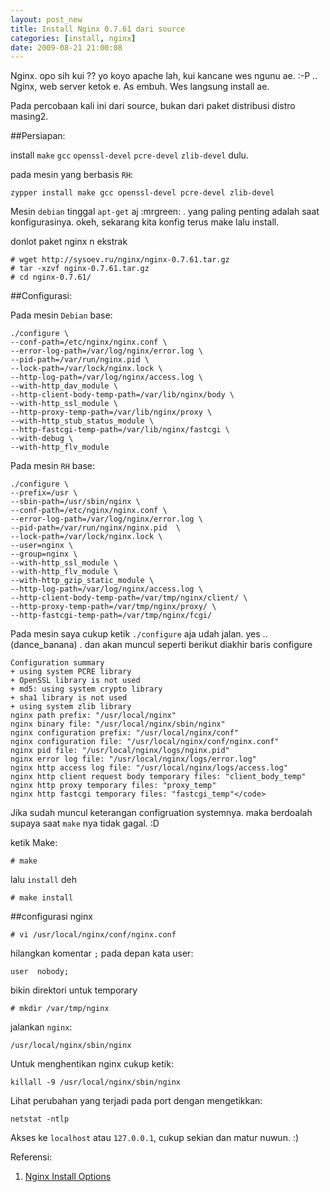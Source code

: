 ```yaml
--- 
layout: post_new
title: Install Nginx 0.7.61 dari source
categories: [install, nginx]
date: 2009-08-21 21:00:08
---
```


Nginx. opo sih kui ?? yo koyo apache lah, kui kancane wes ngunu ae. :-P .. Nginx, web server ketok e. As embuh. Wes langsung install ae.

Pada percobaan kali ini dari source, bukan dari paket distribusi distro masing2.

##Persiapan:

install `make` `gcc` `openssl-devel` `pcre-devel` `zlib-devel` dulu.

pada mesin yang berbasis `RH`:

	zypper install make gcc openssl-devel pcre-devel zlib-devel


Mesin `debian` tinggal `apt-get` aj :mrgreen: . yang paling penting adalah saat konfigurasinya. okeh, sekarang kita konfig terus make lalu install.

donlot paket nginx n ekstrak

	# wget http://sysoev.ru/nginx/nginx-0.7.61.tar.gz
	# tar -xzvf nginx-0.7.61.tar.gz
	# cd nginx-0.7.61/


##Configurasi:

Pada mesin `Debian` base:

	./configure \
	--conf-path=/etc/nginx/nginx.conf \
	--error-log-path=/var/log/nginx/error.log \
	--pid-path=/var/run/nginx.pid \
	--lock-path=/var/lock/nginx.lock \
	--http-log-path=/var/log/nginx/access.log \
	--with-http_dav_module \
	--http-client-body-temp-path=/var/lib/nginx/body \
	--with-http_ssl_module \
	--http-proxy-temp-path=/var/lib/nginx/proxy \
	--with-http_stub_status_module \
	--http-fastcgi-temp-path=/var/lib/nginx/fastcgi \
	--with-debug \
	--with-http_flv_module

Pada mesin `RH` base:

	./configure \
	--prefix=/usr \
	--sbin-path=/usr/sbin/nginx \
	--conf-path=/etc/nginx/nginx.conf \
	--error-log-path=/var/log/nginx/error.log \
	--pid-path=/var/run/nginx/nginx.pid  \
	--lock-path=/var/lock/nginx.lock \
	--user=nginx \
	--group=nginx \
	--with-http_ssl_module \
	--with-http_flv_module \
	--with-http_gzip_static_module \
	--http-log-path=/var/log/nginx/access.log \
	--http-client-body-temp-path=/var/tmp/nginx/client/ \
	--http-proxy-temp-path=/var/tmp/nginx/proxy/ \
	--http-fastcgi-temp-path=/var/tmp/nginx/fcgi/

Pada mesin saya cukup ketik `./configure` aja udah jalan. yes .. (dance_banana) . dan akan muncul seperti berikut diakhir baris configure

	Configuration summary
	+ using system PCRE library
	+ OpenSSL library is not used
	+ md5: using system crypto library
	+ sha1 library is not used
	+ using system zlib library
	nginx path prefix: "/usr/local/nginx"
	nginx binary file: "/usr/local/nginx/sbin/nginx"
	nginx configuration prefix: "/usr/local/nginx/conf"
	nginx configuration file: "/usr/local/nginx/conf/nginx.conf"
	nginx pid file: "/usr/local/nginx/logs/nginx.pid"
	nginx error log file: "/usr/local/nginx/logs/error.log"
	nginx http access log file: "/usr/local/nginx/logs/access.log"
	nginx http client request body temporary files: "client_body_temp"
	nginx http proxy temporary files: "proxy_temp"
	nginx http fastcgi temporary files: "fastcgi_temp"</code>
	
Jika sudah muncul keterangan configruation systemnya. maka berdoalah supaya saat `make` nya tidak gagal. :D

ketik Make:

	# make

lalu `install` deh

	# make install


##configurasi nginx

	# vi /usr/local/nginx/conf/nginx.conf

hilangkan komentar `;` pada depan kata user:

	user  nobody;

bikin direktori untuk temporary

	# mkdir /var/tmp/nginx

jalankan `nginx`:

	/usr/local/nginx/sbin/nginx

Untuk menghentikan nginx cukup ketik:

	killall -9 /usr/local/nginx/sbin/nginx

Lihat perubahan yang terjadi pada port dengan mengetikkan:

	netstat -ntlp

Akses ke `localhost` atau `127.0.0.1`, cukup sekian dan matur nuwun. :)



Referensi:
1. [Nginx Install Options](http://wiki.nginx.org/NginxInstallOptions)
